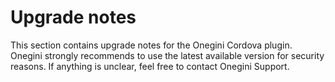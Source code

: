 # Upgrade notes

This section contains upgrade notes for the Onegini Cordova plugin.
Onegini strongly recommends to use the latest available version for security reasons.
If anything is unclear, feel free to contact Onegini Support.
